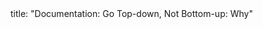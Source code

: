 <frontmatter>
title: "Documentation: Go Top-down, Not Bottom-up: Why"
</frontmatter>

<include src="unit-inPage-asFlat.md" boilerplate />
